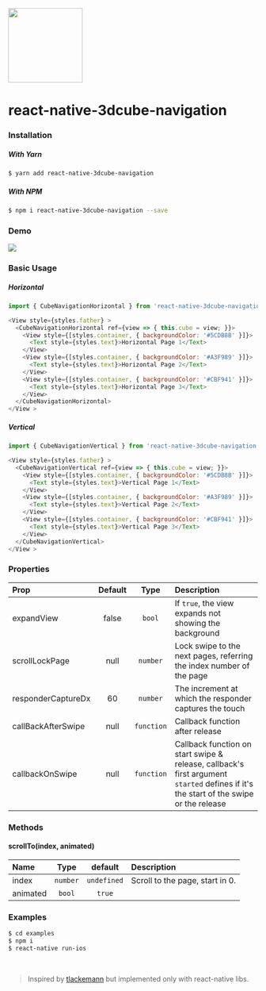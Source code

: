 <img src="imgs/logo.png" width="150px" />

# react-native-3dcube-navigation

### Installation

##### With Yarn

```bash
$ yarn add react-native-3dcube-navigation
```

##### With NPM

```bash
$ npm i react-native-3dcube-navigation --save
```

### Demo

<img src="imgs/demo.gif"  />

### Basic Usage

##### Horizontal
```js
import { CubeNavigationHorizontal } from 'react-native-3dcube-navigation'

<View style={styles.father} >
  <CubeNavigationHorizontal ref={view => { this.cube = view; }}>
    <View style={[styles.container, { backgroundColor: '#5CDB8B' }]}>
      <Text style={styles.text}>Horizontal Page 1</Text>
    </View>
    <View style={[styles.container, { backgroundColor: '#A3F989' }]}>
      <Text style={styles.text}>Horizontal Page 2</Text>
    </View>
    <View style={[styles.container, { backgroundColor: '#CBF941' }]}>
      <Text style={styles.text}>Horizontal Page 3</Text>
    </View>
  </CubeNavigationHorizontal>
</View >
```

##### Vertical
```js
import { CubeNavigationVertical } from 'react-native-3dcube-navigation'

<View style={styles.father} >
  <CubeNavigationVertical ref={view => { this.cube = view; }}>
    <View style={[styles.container, { backgroundColor: '#5CDB8B' }]}>
      <Text style={styles.text}>Vertical Page 1</Text>
    </View>
    <View style={[styles.container, { backgroundColor: '#A3F989' }]}>
      <Text style={styles.text}>Vertical Page 2</Text>
    </View>
    <View style={[styles.container, { backgroundColor: '#CBF941' }]}>
      <Text style={styles.text}>Vertical Page 3</Text>
    </View>
  </CubeNavigationVertical>
</View >
```

### Properties

| Prop  | Default  | Type | Description |
| :------------ |:---------------:| :---------------:| :-----|
| expandView | false | `bool` | If `true`, the view expands not showing the background |
| scrollLockPage | null | `number` | Lock swipe to the next pages, referring the index number of the page |
| responderCaptureDx | 60 | `number` | The increment at which the responder captures the touch |
| callBackAfterSwipe | null | `function` | Callback function after release |
| callbackOnSwipe | null | `function` | Callback function on start swipe & release, callback's first argument `started` defines if it's the start of the swipe or the release  |

### Methods

#### scrollTo(index, animated)

| Name  | Type     | default | Description |
| :---- | :------: | :------: | :--- |
| index | `number`   | `undefined` | Scroll to the page, start in 0. |
| animated | `bool`   | `true` |  |

### Examples

```bash
$ cd examples
$ npm i
$ react-native run-ios
```

<br/>

> Inspired by [tlackemann](https://github.com/tlackemann/react-native-cube-transition) but implemented only with react-native libs.
